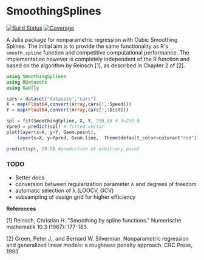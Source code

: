 # SmoothingSplines

[![Build Status](https://github.com/nignatiadis/SmoothingSplines.jl/workflows/CI/badge.svg)](https://github.com/nignatiadis/SmoothingSplines.jl/actions)
[![Coverage](https://codecov.io/gh/nignatiadis/SmoothingSplines.jl/branch/master/graph/badge.svg)](https://codecov.io/gh/nignatiadis/SmoothingSplines.jl)


A Julia package for nonparametric regression with Cubic Smoothing Splines. The initial aim is to provide the same functionality as R's `smooth.spline` function and competitive computational performance. The implementation however is completely independent of the R function and based on the algorithm by Reinsch [1], as described in Chapter 2 of [2].

```julia
using SmoothingSplines
using RDatasets
using Gadfly

cars = dataset("datasets","cars")
X = map(Float64,convert(Array,cars[!,:Speed]))
Y = map(Float64,convert(Array,cars[!,:Dist]))

spl = fit(SmoothingSpline, X, Y, 250.0) # λ=250.0
Ypred = predict(spl) # fitted vector
plot(layer(x=X, y=Y, Geom.point),
	layer(x=X, y=Ypred, Geom.line, 	Theme(default_color=colorant"red")))

predict(spl, 20.0) #prediction at arbitrary point
```

### TODO

* Better docs
* conversion between regularization parameter λ and degrees of freedom
* automatic selection of λ (LOOCV, GCV)
* subsampling of design grid for higher efficiency


**References**

[1] Reinsch, Christian H. "Smoothing by spline functions." Numerische mathematik 10.3 (1967): 177-183.

[2] Green, Peter J., and Bernard W. Silverman. Nonparametric regression and generalized linear models: a roughness penalty approach. CRC Press, 1993.
